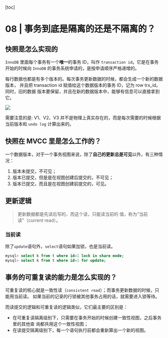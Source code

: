 [toc]
# 08 | 事务到底是隔离的还是不隔离的？

## 快照是怎么实现的
`InnoDB` 里面每个事务有一个**唯一**的事务 ID，叫作 `transaction id`。它是在事务开始的时候向 `InnoDB` 的事务系统申请的，是按申请顺序严格递增的。

每行数据也都是有多个版本的。每次事务更新数据的时候，都会生成一个新的数据版本， 并且把 transaction id 赋值给这个数据版本的事务 ID，记为 row trx_id。同时，旧的数据 版本要保留，并且在新的数据版本中，能够有信息可以直接拿到它。

![](http://it-learn.oss-cn-beijing.aliyuncs.com/2020/08/22/15980845325186.jpg)


需要注意的是: 
V1、V2、V3 并不是物理上真实存在的，而是每次需要的时候根据当前版本和 `undo log` 计算出来的。

## 快照在 MVCC 里是怎么工作的？
一个数据版本，对于一个事务视图来说，除了**自己的更新总是可见**以外，有三种情况：
1. 版本未提交，不可见；
2. 版本已提交，但是是在视图创建后提交的，不可见；
3. 版本已提交，而且是在视图创建前提交的，可见。

## 更新逻辑
>更新数据都是先读后写的，而这个读，只能读当前的 值，称为“当前读”（current read）。

### 当前读
除了`update`语句外，`select`语句如果加锁，也是当前读。

```sql
mysql> select k from t where id=1 lock in share mode; 
mysql> select k from t where id=1 for update;
```

## 事务的可重复读的能力是怎么实现的？
可重复读的核心就是一致性读（`consistent read`）；而事务更新数据的时候，只能用当前读。
如果当前的记录的行锁被其他事务占用的话，就需要进入锁等待。

而读提交的逻辑和可重复读的逻辑类似，它们最主要的区别是：
* 在可重复读隔离级别下，只需要在事务开始的时候创建一致性视图，之后事务里的其他查 询都共用这个一致性视图；
* 在读提交隔离级别下，每一个语句执行前都会重新算出一个新的视图。